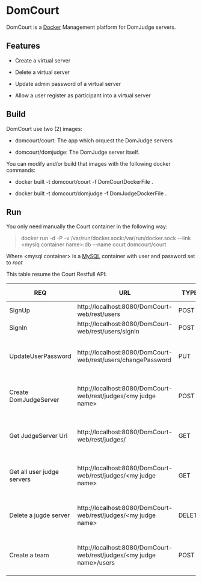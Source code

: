 DomCourt
========

DomCourt is a [Docker](http://docker.io/) Management platform for DomJudge servers.

Features
--------

-   Create a virtual server

-   Delete a virtual server

-   Update admin password of a virtual server

-   Allow a user register as participant into a virtual server

Build
-----

DomCourt use two (2) images:

-   domcourt/court: The app which orquest the DomJudge servers

-   domcourt/domjudge: The DomJudge server itself.

You can modify and/or build that images with the following docker commands:

-   docker built -t domcourt/court -f DomCourtDockerFile .

-   docker built -t domcourt/domjudge -f DomJudgeDockerFile .

Run
---

You only need manually the Court container in the following way:

> docker run -d -P -v /var/run/docker.sock:/var/run/docker.sock --link &lt;myslq container name&gt;:db --name court domcourt/court

Where &lt;mysql container&gt; is a [MySQL](https://hub.docker.com/_/mysql/) container with user and password set to *root*

This table resume the Court Restfull API:

| REQ                        | URL                                                                        | TYPE   | HEADERS                          | REQUEST BODY                                                            | RESPONSE BODY           |
|----------------------------|----------------------------------------------------------------------------|--------|----------------------------------|-------------------------------------------------------------------------|-------------------------|
| SignUp                     | http://localhost:8080/DomCourt-web/rest/users                              | POST   | ContentType application/json     | {"username":”&lt;myusername&gt;","password":"&lt;mypass&gt;"}           | JSON Web Token          |
| SignIn                     | http://localhost:8080/DomCourt-web/rest/users/signIn                       | POST   | ContentType application/json     | {"username":”&lt;myusername&gt;","password":"&lt;mypass&gt;"}           | JSON Web Token          |
| UpdateUserPassword         | http://localhost:8080/DomCourt-web/rest/users/changePassword               | PUT    | ContentType application/json Bearer &lt;my JSON Web Token&gt;  |                                                                         |                         |
| Create DomJudgeServer      | http://localhost:8080/DomCourt-web/rest/judges/&lt;my judge name&gt;       | POST   | ContentType application/json Bearer &lt;my JSON Web Token&gt;  |                                                                         | judge url               |
| Get JudgeServer Url        | http://localhost:8080/DomCourt-web/rest/judges/                            | GET    | ContentType application/json Bearer &lt;my JSON Web Token&gt;  |                                                                         | &lt;array of judges&gt; |
| Get all user judge servers | http://localhost:8080/DomCourt-web/rest/judges/&lt;my judge name&gt;       | GET    | ContentType application/json Bearer &lt;my JSON Web Token&gt;  |                                                                         | judge url               |
| Delete a jugde server      | http://localhost:8080/DomCourt-web/rest/judges/&lt;my judge name&gt;       | DELETE | ContentType application/json Bearer &lt;my JSON Web Token&gt;  |                                                                         |                         |
| Create a team              | http://localhost:8080/DomCourt-web/rest/judges/&lt;my judge name&gt;/users | POST   | ContentType application/json Bearer &lt;my JSON Web Token&gt;  | {"username":”judgeusername&gt;","password":"&lt;judgeuserpassword&gt;"} |                         |
